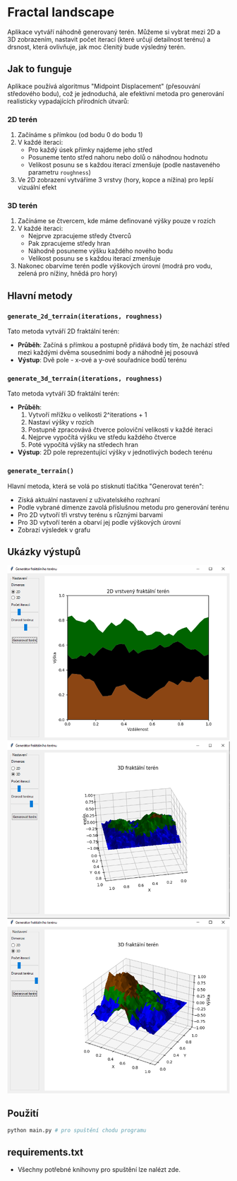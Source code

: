 # Fractal landscape
Aplikace vytváří náhodně generovaný terén. Můžeme si vybrat mezi 2D a 3D zobrazením, nastavit počet iterací (které určují detailnost terénu) a drsnost, která ovlivňuje, jak moc členitý bude výsledný terén.

## Jak to funguje

Aplikace používá algoritmus "Midpoint Displacement" (přesouvání středového bodu), což je jednoduchá, ale efektivní metoda pro generování realisticky vypadajících přírodních útvarů:

### 2D terén

1. Začínáme s přímkou (od bodu 0 do bodu 1)
2. V každé iteraci:
   - Pro každý úsek přímky najdeme jeho střed
   - Posuneme tento střed nahoru nebo dolů o náhodnou hodnotu
   - Velikost posunu se s každou iterací zmenšuje (podle nastaveného parametru `roughness`)
3. Ve 2D zobrazení vytváříme 3 vrstvy (hory, kopce a nížina) pro lepší vizuální efekt

### 3D terén

1. Začínáme se čtvercem, kde máme definované výšky pouze v rozích
2. V každé iteraci:
   - Nejprve zpracujeme středy čtverců
   - Pak zpracujeme středy hran
   - Náhodně posuneme výšku každého nového bodu
   - Velikost posunu se s každou iterací zmenšuje
3. Nakonec obarvíme terén podle výškových úrovní (modrá pro vodu, zelená pro nížiny, hnědá pro hory)

## Hlavní metody

### `generate_2d_terrain(iterations, roughness)`

Tato metoda vytváří 2D fraktální terén:
- **Průběh**: Začíná s přímkou a postupně přidává body tím, že nachází střed mezi každými dvěma sousedními body a náhodně jej posouvá
- **Výstup**: Dvě pole - x-ové a y-ové souřadnice bodů terénu

### `generate_3d_terrain(iterations, roughness)`

Tato metoda vytváří 3D fraktální terén:
- **Průběh**: 
  1. Vytvoří mřížku o velikosti 2^iterations + 1
  2. Nastaví výšky v rozích
  3. Postupně zpracovává čtverce poloviční velikosti v každé iteraci
  4. Nejprve vypočítá výšku ve středu každého čtverce
  5. Poté vypočítá výšky na středech hran
- **Výstup**: 2D pole reprezentující výšky v jednotlivých bodech terénu

### `generate_terrain()`

Hlavní metoda, která se volá po stisknutí tlačítka "Generovat terén":
- Získá aktuální nastavení z uživatelského rozhraní
- Podle vybrané dimenze zavolá příslušnou metodu pro generování terénu
- Pro 2D vytvoří tři vrstvy terénu s různými barvami
- Pro 3D vytvoří terén a obarví jej podle výškových úrovní
- Zobrazí výsledek v grafu

## Ukázky výstupů
![](/Fractal%20landscape/screens/example01.PNG)
![](/Fractal%20landscape/screens/example02.PNG)
![](/Fractal%20landscape/screens/example03.PNG)

## **Použití**
```python
python main.py # pro spuštění chodu programu
```

## **requirements.txt**
- Všechny potřebné knihovny pro spuštění lze nalézt zde.
